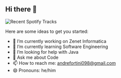 

## Hi there 👋
![Recent Spotify Tracks](https://spotify-recently-played-readme.vercel.app/api?user=21h6fzsj2ezvv3qpjdwmjwi6i)




Here are some ideas to get you started:

- 🔭 I’m currently working on Zenet Informatica
- 🌱 I’m currently learning Software Engineering
- 🤔 I’m looking for help with Java
- 💬 Ask me about Code
- 📫 How to reach me: andrefortini098@gmail.com
- 😄 Pronouns: he/him


